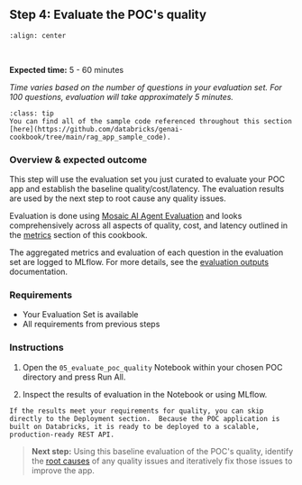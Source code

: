 ## **Step 4:** Evaluate the POC's quality

```{image} ../images/5-hands-on/workflow_baseline.png
:align: center
```

<br/>

**Expected time:** 5 - 60 minutes

*Time varies based on the number of questions in your evaluation set.  For 100 questions, evaluation will take approximately 5 minutes.*

```{admonition} [Code Repository](https://github.com/databricks/genai-cookbook/tree/main/rag_app_sample_code)
:class: tip
You can find all of the sample code referenced throughout this section [here](https://github.com/databricks/genai-cookbook/tree/main/rag_app_sample_code).
```

### **Overview & expected outcome**

This step will use the evaluation set you just curated to evaluate your POC app and establish the baseline quality/cost/latency.  The evaluation results are used by the next step to root cause any quality issues.

Evaluation is done using [Mosaic AI Agent Evaluation](https://docs.databricks.com/generative-ai/agent-evaluation/index.html) and looks comprehensively across all aspects of quality, cost, and latency outlined in the [metrics](./4-evaluation-metrics.md) section of this cookbook.  

The aggregated metrics and evaluation of each question in the evaluation set are logged to MLflow.  For more details, see the [evaluation outputs](https://docs.databricks.com/generative-ai/agent-evaluation/evaluate-agent.html#evaluation-outputs) documentation.

### **Requirements**

- Your Evaluation Set is available
- All requirements from previous steps

### **Instructions**

1. Open the `05_evaluate_poc_quality` Notebook within your chosen POC directory and press Run All.

2. Inspect the results of evaluation in the Notebook or using MLflow.

```{note}
If the results meet your requirements for quality, you can skip directly to the Deployment section.  Because the POC application is built on Databricks, it is ready to be deployed to a scalable, production-ready REST API.
```

> **Next step:** Using this baseline evaluation of the POC's quality, identify the [root causes](./5-hands-on-improve-quality.md) of any quality issues and iteratively fix those issues to improve the app.

